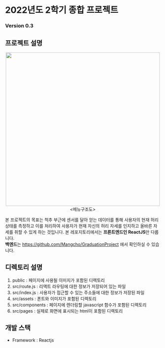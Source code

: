 # 2022년도 2학기 종합 프로젝트
### Version 0.3

## 프로젝트 설명
<p align="center">
<img src="https://user-images.githubusercontent.com/71758311/195277227-017c4fdd-4290-42cc-adaf-45f9d275189e.png" width="500"><br>
<메뉴구조도>
</p>

본 프로젝트의 목표는 척추 부근에 센서를 달아 얻는 데이터를 통해 사용자의 현재 허리 상태를 측정하고 이를 처리하여 사용자가 현재 자신의 허리 자세를 인지하고 올바른 자세를 취할 수 있게 하는 것입니다. 본 레포지토리에서는 **프론트엔드인 ReactJS**만 다룹니다.     
**백엔드**는 https://github.com/Mangcho/GraduationProject 에서 확인하실 수 있습니다.

## 디렉토리 설명

1. public : 페이지에 사용될 이미지가 포함된 디렉토리
2. src/route.js : 리액트 라우팅에 대한 정보가 저장되어 있는 파일
3. src/index.js : 사용자가 접근할 수 있는 주소들에 대한 정보가 저장된 파일
4. src/assets : 폰트와 이미지가 포함된 디렉토리
5. src/components : 페이지에 렌더링할 javascript 함수가 포함된 디렉토리
6. src/pages : 실제로 화면에 표시되는 html이 포함된 디렉토리

## 개발 스택

- Framework : Reactjs
